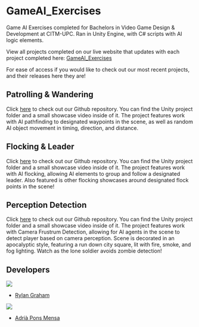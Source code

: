 # GameAI_Exercises
Game AI Exercises completed for Bachelors in Video Game Design &amp; Development at CITM-UPC. Ran in Unity Engine, with C# scripts with AI logic elements. 

View all projects completed on our live website that updates with each project completed here: [GameAI_Exercises](rylanjgraham.github.io/GameAI_Exercises/)

For ease of access if you would like to check out our most recent projects, and their releases here they are!

## Patrolling & Wandering
Click [here](https://github.com/AdriaPm/GameAI_Excercise01_Patrol-Wander) to check out our Github repository. You can find the Unity project folder and a small showcase video inside of it. The project features work with AI pathfinding to designated waypoints in the scene, as well as random AI object movement in timing, direction, and distance.  

## Flocking & Leader
Click [here](https://github.com/RylanJGraham/GameAI_Exercise02_Flocking) to check out our Github repository. You can find the Unity project folder and a small showcase video inside of it. The project features work with AI flocking, allowing AI elements to group and follow a designated leader. Also featured is other flocking showcases around designated flock points in the scene!

## Perception Detection
Click [here](https://github.com/RylanJGraham/Game-AI-Exercise_3-Perception) to check out our Github repository. You can find the Unity project folder and a small showcase video inside of it. The project features work with Camera Frustrum Detection, allowing for AI agents in the scene to detect player based on camera perception. Scene is decorated in an apocalyptic style, featuring a run down city square, lit with fire, smoke, and fog lighting. Watch as the lone soldier avoids zombie detection!

## Developers
![](https://raw.githubusercontent.com/Historn/PinBall_Game/master/TeamPhotos/rylangraham.jpg)
 - [Rylan Graham](https://github.com/RylanJGraham)

 ![](https://raw.githubusercontent.com/Historn/PinBall_Game/master/TeamPhotos/adriapons.jpg)
 - [Adrià Pons Mensa](https://github.com/AdriaPm)

